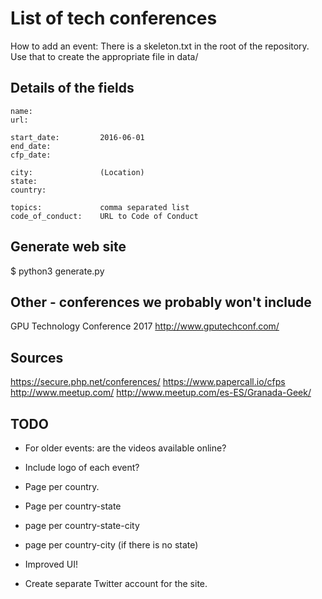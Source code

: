 List of tech conferences
==========================

How to add an event:
There is a skeleton.txt in the root of the repository. Use that to create the appropriate file in data/

Details of the fields
------------------------

```
name:
url:

start_date:         2016-06-01
end_date:
cfp_date:

city:               (Location)
state:
country:

topics:             comma separated list
code_of_conduct:    URL to Code of Conduct
```


Generate web site
--------------------------

$ python3 generate.py


Other - conferences we probably won't include
------------
GPU Technology Conference 2017 http://www.gputechconf.com/ 


Sources
---------
https://secure.php.net/conferences/
https://www.papercall.io/cfps
http://www.meetup.com/
http://www.meetup.com/es-ES/Granada-Geek/


TODO
-----
* For older events: are the videos available online?

* Include logo of each event?
* Page per country.
* Page per country-state
* page per country-state-city
* page per country-city  (if there is no state)
* Improved UI!

* Create separate Twitter account for the site.

